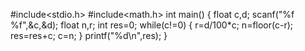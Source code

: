 #include<stdio.h> 
#include<math.h> 
int main()
{ 
float c,d; 
scanf("%f %f",&c,&d);
float n,r;
int res=0; 
while(c!=0)
{
r=d/100*c;
n=floor(c-r);
res=res+c;
c=n;
} 
printf("%d\n",res);
}
